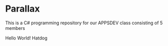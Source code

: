 # Parallax
This is a C# programming repository for our APPSDEV class consisting of 5 members

Hello World! Hatdog
